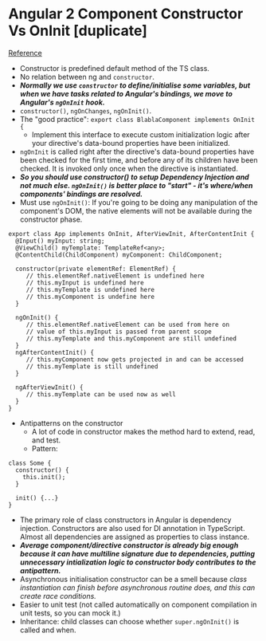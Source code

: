 # Angular 2 Component Constructor Vs OnInit [duplicate]
[Reference](https://stackoverflow.com/questions/35845554/angular-2-component-constructor-vs-oninit)

- Constructor is predefined default method of the TS class.
- No relation between ng and `constructor`.
- ***Normally we use `constructor` to define/initialise some variables, but when we have tasks related to Angular's bindings, we move to Angular's `ngOnInit` hook.***
- `constructor()`, `ngOnChanges`, `ngOnInit()`.
- The "good practice":
  `export class BlablaComponent implements OnInit {`
  - Implement this interface to execute custom initialization logic after your directive's data-bound properties have been initialized.
- `ngOnInit` is called right after the directive's data-bound properties have been checked for the first time, and before any of its children have been checked. It is invoked only once when the directive is instantiated.
- ***So you should use constructor() to setup Dependency Injection and not much else. `ngOnInit()` is better place to "start" - it's where/when components' bindings are resolved.***
- Must use `ngOnInit()`: If you're going to be doing any manipulation of the component's DOM, the native elements will not be available during the constructor phase.

```
export class App implements OnInit, AfterViewInit, AfterContentInit {
  @Input() myInput: string;
  @ViewChild() myTemplate: TemplateRef<any>;
  @ContentChild(ChildComponent) myComponent: ChildComponent;

  constructor(private elementRef: ElementRef) {
     // this.elementRef.nativeElement is undefined here
     // this.myInput is undefined here
     // this.myTemplate is undefined here
     // this.myComponent is undefine here
  }

  ngOnInit() {
     // this.elementRef.nativeElement can be used from here on
     // value of this.myInput is passed from parent scope
     // this.myTemplate and this.myComponent are still undefined
  }
  ngAfterContentInit() {
     // this.myComponent now gets projected in and can be accessed
     // this.myTemplate is still undefined
  }

  ngAfterViewInit() {
     // this.myTemplate can be used now as well
  }
}
```

- Antipatterns on the constructor
  - A lot of code in constructor makes the method hard to extend, read, and test.
  - Pattern:

```
class Some {
  constructor() {
    this.init();
  }

  init() {...}
}
```
- The primary role of class constructors in Angular is dependency injection. Constructors are also used for DI annotation in TypeScript. Almost all dependencies are assigned as properties to class instance.
- ***Average component/directive constructor is already big enough because it can have multiline signature due to dependencies, putting unnecessary intialization logic to constructor body contributes to the antipattern.***
- Asynchronous initialisation constructor can be a smell because *class instantiation can finish before asynchronous routine does, and this can create race conditions.*
- Easier to unit test (not called automatically on component compilation in unit tests, so you can mock it.)
- Inheritance: child classes can choose whether `super.ngOnInit()` is called and when.
